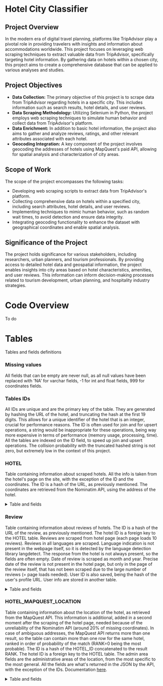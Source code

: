 # Hotel City Classifier

## Project Overview
In the modern era of digital travel planning, platforms like TripAdvisor play a pivotal role in providing travelers with insights and information about accommodations worldwide. This project focuses on leveraging web scraping techniques to extract valuable data from TripAdvisor, specifically targeting hotel information. By gathering data on hotels within a chosen city, this project aims to create a comprehensive database that can be applied to various analyses and studies.

## Project Objectives
- **Data Collection:** The primary objective of this project is to scrape data from TripAdvisor regarding hotels in a specific city. This includes information such as search results, hotel details, and user reviews.
- **Data Scraping Methodology:** Utilizing Selenium in Python, the project employs web scraping techniques to simulate human behavior and collect data from TripAdvisor's platform.
- **Data Enrichment:** In addition to basic hotel information, the project also aims to gather and analyze reviews, ratings, and other relevant attributes associated with each hotel.
- **Geocoding Integration:** A key component of the project involves geocoding the addresses of hotels using MapQuest's paid API, allowing for spatial analysis and characterization of city areas.

## Scope of Work
The scope of the project encompasses the following tasks:
- Developing web scraping scripts to extract data from TripAdvisor's platform.
- Collecting comprehensive data on hotels within a specified city, including search attributes, hotel details, and user reviews.
- Implementing techniques to mimic human behavior, such as random wait times, to avoid detection and ensure data integrity.
- Integrating geocoding functionality to enhance the dataset with geographical coordinates and enable spatial analysis.

## Significance of the Project
The project holds significance for various stakeholders, including researchers, urban planners, and tourism professionals. By providing access to detailed hotel data and geospatial information, the project enables insights into city areas based on hotel characteristics, amenities, and user reviews. This information can inform decision-making processes related to tourism development, urban planning, and hospitality industry strategies.



# Code Overview

To do



# Tables
Tables and fields definitions

### Missing values
All fields that can be empty are never null, as all null values have been replaced with 'NA' for varchar fields, -1 for int and float fields, 999 for coordinates fields.

### Tables IDs
All IDs are unique and are the primary key of the table. They are generated by hashing the URL of the hotel, and truncating the hash at the first 19 digits. This allows for a unique identifier of the hotel that is an integer, crucial for performance reasons. The ID is often used for join and for upsert operations, a string would be inappropriate for these operations, being way more expensive in terms of performance (memory usage, processing, time).
All the tables are indexed on the ID field, to speed up join and upsert operations.
The collision probability with the truncated hashed string is not zero, but extremely low in the context of this project.

### HOTEL
Table containing information about scraped hotels. All the info is taken from the hotel's page on the site, with the exception of the ID and the coordinates. The ID is a hash of the URL, as previously mentioned. The coordinates are retrieved from the Nominatim API, using the address of the hotel.

<details>
  <summary>Table and fields</summary>

| Field | Datatype | Meaning |
| - | - | - |
| ID | int | Primary key, unique identifier of the hotel. Hash of hotel page URL |
| URL | varchar | URL of the hotel |
| NAME | varchar | Name of the hotel |
| ADDRESS | varchar | Address of the hotel |
| LATITUDE | float | Latitude of the hotel |
| LONGITUDE | float | Longitude of the hotel |
| ALTITUDE | float | Altitude of the hotel |
| DESCRIPTION | varchar | Description of the hotel, as read in the "About" section of the hotel page |
| RATING | float | Site rating of the hotel |
| REVIEWS | int | Site number of reviews |
| CATEGORY_RANK | varchar | Category rank of the hotel, for example "#264 of 499 hotels in New York City" or "#1 of 41 hostels in New York City" |
| STAR_RATING | float | Star rating of the hotel, as numbers of stars out of 5 |
| NEARBY_RESTAURANTS | int | Number of nearby restaurants, as per info reported inside "Location" section of the hotel's page |
| NEARBY_ATTRACTIONS | int | Number of nearby attractions, as per info reported inside "Location" section of the hotel's page |
| WALKERS_SCORE | int | Walkers score of the hotel, as per info reported inside "Location" section of the hotel's pag |
| PICTURES | int | Number of pictures on the hotel's page |
| AVERAGE_NIGHT_PRICE | int | Average night price, as per the "View prices for your travel dates" section of the hotel page |
| PRICE_RANGE_MIN | int | Minimum price range, reported at the bottom of the page. Not always present |
| PRICE_RANGE_MAX | int | Maximum price range, reported at the bottom of the page, reported at the bottom of the page. Not always present |
| PROPERTY_AMENITIES | varchar | Property amenities, for example: Wifi, Restaurant, Rooftop bar, Non-smoking hotel, Parking, etc. |
| ROOM_FEATURES | varchar | Room features, for example: Air conditioning, Safe, Hair dryer, Room service, etc. |
| ROOM_TYPES | varchar | Room types, for example: City view, Non-smoking rooms, Suites, etc. |
| LOCATION_RATING | float | Location rating, as per the "About" section |
| CLEANLINESS_RATING | float | Cleanliness rating, as per the "About" section |
| SERVICE_RATING | float | Service rating, as per the "About" section |
| VALUE_RATING | float | Value rating, as per the "About" section |
| ALSO_KNOWN_AS | varchar | Other hotel's names |
| FORMERLY_KNOWN_AS | varchar | Former hotel names |
| CITY_LOCATION | varchar | City location, as reported at the bottom of the page |
| NUMBER_OF_ROOMS | int | Number of rooms, as reported at the bottom of the page  |
| REVIEWS_SUMMARY | varchar | Summary of all the reviews made by AI, offered by the site in the "Reviews Summary" section |
| REVIEWS_KEYPOINT_LOCATION | varchar | Keypoint of the location made by AI, offered by the site in the "Reviews Summary" |
| REVIEWS_KEYPOINT_ATMOSPHERE | varchar | Keypoint of the atmosphere made by AI, offered by the site in the "Reviews Summary" |
| REVIEWS_KEYPOINT_ROOMS | varchar | Keypoint of the rooms made by AI, offered by the site in the "Reviews Summary" |
| REVIEWS_KEYPOINT_VALUE | varchar | Keypoint of the value made by AI, offered by the site in the "Reviews Summary" |
| REVIEWS_KEYPOINT_CLEANLINESS | varchar | Keypoint of the cleanliness made by AI, offered by the site in the "Reviews Summary" |
| REVIEWS_KEYPOINT_SERVICE | varchar | Keypoint of the service made by AI, offered by the site in the "Reviews Summary" |
| REVIEWS_KEYPOINT_AMENITIES | varchar | Keypoint of the amenities made by AI, offered by the site in the "Reviews Summary" |
| REVIEWS_5_EXCELLENT | int | Number of 5 points reviews (excellent) |
| REVIEWS_4_VERY_GOOD | int | Number of 4 points reviews (very good) |
| REVIEWS_3_AVERAGE | int | Number of 3 points reviews (average) |
| REVIEWS_2_POOR | int | Number of 2 points reviews (poor) |
| REVIEWS_1_TERRIBLE | int | Number of 1 points reviews (terrible) |
| REVIEWS_KEYWORDS | varchar | Keywords extracted from the reviews, shown above the reviews on the site |
| SCRAPED_TIMESTAMP | timestamp | Timestamp of scraping |
| INSERT_UPDATE_TIMESTAMP | timestamp | Timestamp of insertion or update |

</details>


### Review
Table containing information about reviews of hotels. The ID is a hash of the URL of the review, as previously mentioned. The hotel ID is a foreign key to the HOTEL table.
Reviews are scraped from hotel page (each page loads 10 reviews). Reviews in all languages are scraped. Language indication is not present in the webpage itself, so it is detected by the language detection library langdetect. The response from the hotel is not always present, so the fields are often empty. 
Date of review is scraped as month and year. Precise date of the review is not present in the hotel page, but only in the page of the review itself, that has not been scraped due to the large number of reviews (= page loads needed).
User ID is also saved, being the hash of the user's profile URL. User info are stored in another table.

<details>
  <summary>Table and fields</summary>

| Field | Datatype | Meaning |
| - | - | - |
| ID | int | Primary key, unique identifier of the review. Hash of review page URL |
| URL | varchar | URL of the review |
| TITLE | varchar | Title of the review |
| TEXT | varchar | Text of the review | 
| RATING | int | Rating given to the hotel by the user in the review |
| MONTH_OF_REVIEW | varchar | Month of the review |
| YEAR_OF_REVIEW | int | Year of the review |
| MONTH_OF_STAY | int | Month of the stay |
| YEAR_OF_STAY | int | Year of the stay |
| LIKES | int | Number of likes of the review |
| PICS_FLAG | int | Flag for presence of pictures in the review |
| LANGUAGE | varchar | Language of the review |
| RESPONSE_FROM | varchar | Response from the hotel |
| RESPONSE_TEXT | varchar | Text of the response |
| RESPONSE_DATE | varchar | Date of the response |
| RESPONSE_LANGUAGE | varchar | Language of the response |
| USER_ID | int | User ID, foreign key to the USER table |
| HOTEL_ID | int | Hotel ID, foreign key to the HOTEL table |
| SCRAPED_TIMESTAMP | timestamp | Timestamp of scraping |
| INSERT_UPDATE_TIMESTAMP | timestamp | Timestamp of insertion or update |

</details>


### HOTEL_MAPQUEST_LOCATION
Table containing information about the location of the hotel, as retrieved from the MapQuest API. This information is additional, added in a second moment after the scraping of the hotel page, needed because of the unreliability of the Nominatim API (around 20% of missing  coordinates). In case of ambiguous addresses, the MapQuest API returns more than one result, so the table can contain more than one row for the same hotel, ranked in order of probability of the match (RANK=0 being the most probable).
The ID is a hash of the HOTEL_ID concatenated to the result RANK. The hotel ID is a foreign key to the HOTEL table.
The admin area fields are the administrative areas of the location, from the most specific to the most general.
All the fields are what's returned in the JSON by the API, with the exception of the IDs. Documentation [here](https://developer.mapquest.com/documentation/geocoding-api/address/get/).

<details>
  <summary>Table and fields</summary>

| Field | Datatype | Meaning |
| - | - | - |
| ID | int | Primary key, unique identifier of the location. Hash of HOTEL_ID concatenated to the result RANK |
| HOTEL_ID | int | Hotel ID, foreign key to the HOTEL table |
| RANK | int | Rank of the result, 0 being the most probable |
| STREET | varchar | Street of the location |
| ADMIN_AREA_6 | varchar | Administrative area 6 |
| ADMIN_AREA_6_TYPE | varchar | Administrative area 6 type |
| ADMIN_AREA_5 | varchar | Administrative area 5 |
| ADMIN_AREA_5_TYPE | varchar | Administrative area 5 type |
| ADMIN_AREA_4 | varchar | Administrative area 4 |
| ADMIN_AREA_4_TYPE | varchar | Administrative area 4 type |
| ADMIN_AREA_3 | varchar | Administrative area 3 |
| ADMIN_AREA_3_TYPE | varchar | Administrative area 3 type |
| ADMIN_AREA_1 | varchar | Administrative area 1 |
| ADMIN_AREA_1_TYPE | varchar | Administrative area 1 type |
| POSTAL_CODE | varchar | Postal code |
| GEOCODE_QUALITY_CODE | varchar | The five character quality code for the precision of the geocoded location |
| GEOCODE_QUALITY | varchar | The precision of the geocoded location |
| DRAG_POINT | boolean | Drag point |
| SIDE_OF_STREET | varchar | Specifies the side of street. Possible values: 'L' = left; 'R' = right; 'M' = mixed; 'N' = none (default) |
| LINK_ID | varchar | Link ID |
| UNKNOWN_INPUT | varchar | Unknown input |
| TYPE | varchar | Type |
| LATITUDE | float | Latitude for routing, it is the nearest point on a road for the entrance |
| LONGITUDE | float | Longitude for routing, it is the nearest point on a road for the entrance. |
| DISPLAY_LATITUDE | float | A lat that can be helpful when showing this address as a Point of Interest |
| DISPLAY_LONGITUDE | float | A lng that can be helpful when showing this address as a Point of Interest |
| MAP_URL | varchar | Map URL |
| INSERT_UPDATE_TIMESTAMP | timestamp | Timestamp of insertion or update |

</details>
